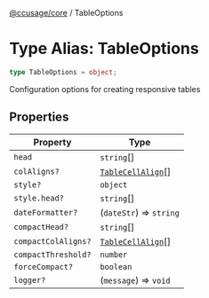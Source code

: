[@ccusage/core](../index.md) / TableOptions

# Type Alias: TableOptions

```ts
type TableOptions = object;
```

Configuration options for creating responsive tables

## Properties

| Property | Type |
| ------ | ------ |
| <a id="head"></a> `head` | `string`[] |
| <a id="colaligns"></a> `colAligns?` | [`TableCellAlign`](TableCellAlign.md)[] |
| <a id="style"></a> `style?` | `object` |
| `style.head?` | `string`[] |
| <a id="dateformatter"></a> `dateFormatter?` | (`dateStr`) => `string` |
| <a id="compacthead"></a> `compactHead?` | `string`[] |
| <a id="compactcolaligns"></a> `compactColAligns?` | [`TableCellAlign`](TableCellAlign.md)[] |
| <a id="compactthreshold"></a> `compactThreshold?` | `number` |
| <a id="forcecompact"></a> `forceCompact?` | `boolean` |
| <a id="logger"></a> `logger?` | (`message`) => `void` |
